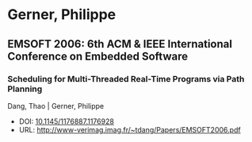 # Gerner, Philippe

## EMSOFT 2006: 6th ACM & IEEE International Conference on Embedded Software

### Scheduling for Multi-Threaded Real-Time Programs via Path Planning
Dang, Thao | Gerner, Philippe
* DOI: [10.1145/1176887.1176928](https://doi.org/10.1145/1176887.1176928)
* URL: <http://www-verimag.imag.fr/~tdang/Papers/EMSOFT2006.pdf>

